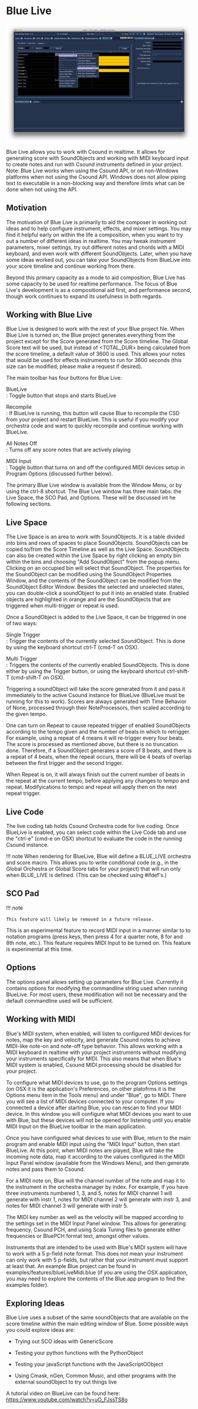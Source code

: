 # Blue Live

![ Blue Live ](../../../images/blueLive.png)

Blue Live allows you to work with Csound in realtime. It allows for
generating score with SoundObjects and working with MIDI keyboard input
to create notes and run with Csound instruments defined in your project.
Note: Blue Live works when using the Csound API, or on non-Windows
platforms when not using the Csound API. Windows does not allow piping
text to executable in a non-blocking way and therefore limits what can
be done when not using the API.

## Motivation

The motivation of Blue Live is primarily to aid the composer in working
out ideas and to help configure instrument, effects, and mixer settings.
You may find it helpful early on within the life a composition, when you
want to try out a number of different ideas in realtime. You may tweak
instrument parameters, mixer settings, try out different notes and
chords with a MIDI keyboard, and even work with different SoundObjects.
Later, when you have some ideas worked out, you can take your
SoundObjects from BlueLive into your score timeline and continue working
from there.

Beyond this primary capacity as a mode to aid composition, Blue Live has
some capacity to be used for realtime performance. The focus of Blue
Live's development is as a compositional aid first, and performance
second, though work continues to expand its usefulness in both regards.

## Working with Blue Live

Blue Live is designed to work with the rest of your Blue project file.
When Blue Live is turned on, the Blue project generates everything from
the project except for the Score generated from the Score timeline. The
Global Score text will be used, but instead of <TOTAL\_DUR\> being
calculated from the score timeline, a default value of 3600 is used.
This allows your notes that would be used for effects instruments to run
for 3600 seconds (this size can be modified; please make a request if
desired).

The main toolbar has four buttons for Blue Live:

BlueLive  
:   Toggle button that stops and starts BlueLive

Recompile  
:   If BlueLive is running, this button will cause Blue to recompile the
    CSD from your project and restart BlueLive. This is useful if you
    modify your orchestra code and want to quickly recompile and
    continue working with BlueLive.

All Notes Off  
:   Turns off any score notes that are actively playing

MIDI Input  
:   Toggle button that turns on and off the configured MIDI devices
    setup in Program Options (discussed further below).

The primary Blue Live window is available from the Window Menu, or by
using the ctrl-8 shortcut. The Blue Live window has three main tabs: the
Live Space, the SCO Pad, and Options. These will be discussed int he
following sections.

## Live Space

The Live Space is an area to work with SoundObjects. It is a table
divided into bins and rows of spaces to place SoundObjects. SoundObjects
can be copied to/from the Score Timeline as well as the Live Space.
SoundObjects can also be created within the Live Space by right clicking
an empty bin within the bins and choosing "Add SoundObject" from the
popup menu. Clicking on an occupied bin will select that SoundObject.
The properties for the SoundObject can be modified using the SoundObject
Properties Window, and the contents of the SoundObject can be modified
from the SoundObject Editor Window. Besides the selected and unselected
states, you can double-click a soundObject to put it into an enabled
state. Enabled objects are highlighted in orange and are the
SoundObjects that are triggered when multi-trigger or repeat is used.

Once a SoundObject is added to the Live Space, it can be triggered in
one of two ways:

Single Trigger  
:   Trigger the contents of the currently selected SoundObject. This is
    done by using the keyboard shortcut ctrl-T (cmd-T on OSX).

Multi Trigger  
:   Triggers the contents of the currently enabled SoundObjects. This is
    done either by using the Trigger button, or using the keyboard
    shortcut ctrl-shift-T (cmd-shift-T on OSX).

Triggering a soundObject will take the score generated from it and pass
it immediately to the active Csound instance for BlueLive (BlueLive must
be running for this to work). Scores are always generated with Time
Behavior of None, processed through their NoteProcessors, then scaled
according to the given tempo.

One can turn on Repeat to cause repeated trigger of enabled SoundObjects
according to the tempo given and the number of beats in which to
retrigger. For example, using a repeat of 4 means it will re-trigger
every four beats. The score is processed as mentioned above, but there
is no truncation done. Therefore, if a SoundObject generates a score of
8 beats, and there is a repeat of 4 beats, when the repeat occurs, there
will be 4 beats of overlap between the first trigger and the second
trigger.

When Repeat is on, it will always finish out the current number of beats
in the repeat at the current tempo, before applying any changes to tempo
and repeat. Modifyications to tempo and repeat will apply then on the
next repeat trigger.

## Live Code

The live coding tab holds Csound Orchestra code for live coding. Once
BlueLive is enabled, you can select code within the Live Code tab and
use the "ctrl-e" (cmd-e on OSX) shortcut to evaluate the code in the
running Csound instance.

!!! note
    When rendering for BlueLive, Blue will define a BLUE\_LIVE orchestra and
    score macro. This allows you to write conditional code (e.g., in the
    Global Orchestra or Global Score tabs for your project) that will run
    only when BLUE\_LIVE is defined. (This can be checked using \#ifdef's.)

## SCO Pad


!!! note

    This feature will likely be removed in a future release.

This is an experimental feature to record MIDI input in a manner similar
to to notation programs (press keys, then press 4 for a quarter note, 8
for and 8th note, etc.). This feature requires MIDI Input to be turned
on. This feature is experimental at this time.

## Options

The options panel allows setting up parameters for Blue Live. Currently
it contains options for modifying the commandline string used when
running BlueLive. For most users, these modification will not be
necessary and the default commandline used will be sufficient.

## Working with MIDI

Blue's MIDI system, when enabled, will listen to configured MIDI devices
for notes, map the key and velocity, and generate Csound notes to
achieve MIDI-like note-on and note-off type behavior. This allows
working with a MIDI keyboard in realtime with your project instruments
without modifying your instruments specifically for MIDI. This also
means that when Blue's MIDI system is enabled, Csound MIDI processing
should be disabled for your project.

To configure what MIDI devices to use, go to the program Options
settings (on OSX it is the application's Preferences, on other platofrms
it is the Options menu item in the Tools menu) and under "Blue", go to
MIDI. There you will see a list of MIDI devices connected to your
computer. If you connected a device after starting Blue, you can rescan
to find your MIDI device. In this window you will configure what MIDI
devices you want to use with Blue, but these devices will not be opened
for listening until you enable MIDI Input on the BlueLive toolbar in the
main application.

Once you have configured what devices to use with Blue, return to the
main program and enable MIDI input using the "MIDI Input" button, then
start BlueLive. At this point, when MIDI notes are played, Blue will
take the incoming note data, map it according to the values configured
in the MIDI Input Panel window (available from the Windows Menu), and
then generate notes and pass them to Csound.

For a MIDI note on, Blue will the channel number of the note and map it
to the instrument in the orchestra manager by index. For example, if you
have three instruments numbered 1, 3, and 5, notes for MIDI channel 1
will generate with instr 1, notes for MIDI channel 2 will generate with
instr 3, and notes for MIDI channel 3 will generate with instr 5.

The MIDI key number as well as the velocity will be mapped according to
the settings set in the MIDI Input Panel window. This allows for
generating frequency, Csound PCH, and using Scala Tuning files to
generate either frequencies or BluePCH format text, amongst other
values.

Instruments that are intended to be used with Blue's MIDI system will
have to work with a 5 p-field note format. This does not mean your
instrument can only work with 5 p-fields, but rather that your
instrument must support at least that. An example Blue project can be
found in examples/features/blueLiveMidi.blue (if you are using the OSX
application, you may need to explore the contents of the Blue.app
program to find the examples folder).

## Exploring Ideas

Blue Live uses a subset of the same soundObjects that are available on
the score timeline within the main editing window of Blue. Some possible
ways you could explore ideas are:

  - Trying out SCO ideas with GenericScore

  - Testing your python functions with the PythonObject

  - Testing your javaScript functions with the JavaScriptOObject

  - Using Cmask, nGen, Common Music, and other programs with the
    external soundObject to try out things live

A tutorial video on BlueLive can be found here:
<https://www.youtube.com/watch?v=uO_FJssTS8o>
